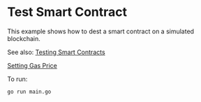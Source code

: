 # Test Smart Contract

This example shows how to dest a smart contract on a simulated blockchain.

See also: [Testing Smart Contracts](https://medium.com/hackernoon/a-step-by-step-guide-to-testing-and-deploying-ethereum-smart-contracts-in-go-9fc34b178d78)


[Setting Gas Price](https://stackoverflow.com/questions/69934685/transaction-type-not-supported-when-trying-to-deploy-a-simple-contract-using-g)

To run:
```
go run main.go
```
